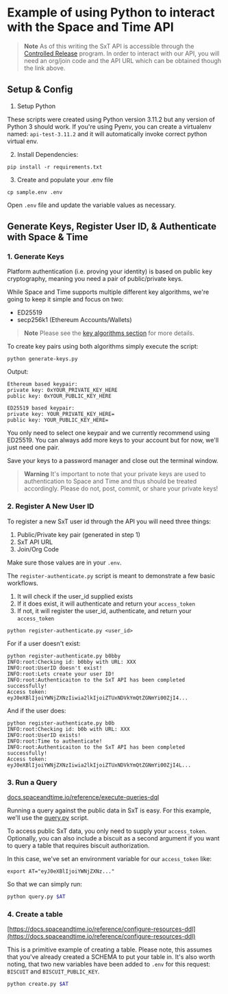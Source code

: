 # Example of using Python to interact with the Space and Time API 

> **Note**
> As of this writing the SxT API is accessible through the [Controlled Release](https://docs.spaceandtime.io/docs/controlled-release) program. In order to interact with our API, you will need an org/join code and the API URL which can be obtained though the link above. 

## Setup & Config
1. Setup Python

These scripts were created using Python version 3.11.2 but any version of Python 3 should work. If you're using Pyenv, you can create a virtualenv named: `api-test-3.11.2` and it will automatically invoke correct python virtual env.  

2. Install Dependencies: 

`pip install -r requirements.txt`

3. Create and populate your .env file

`cp sample.env .env`

Open `.env` file and update the variable values as necessary. 

## Generate Keys, Register User ID, & Authenticate with Space & Time 

### 1. Generate Keys 
Platform authentication (i.e. proving your identity) is based on public key cryptography, meaning you need a pair of public/private keys. 

While Space and Time supports multiple different key algorithms, we're going to keep it simple and focus on two:

- ED25519
- secp256k1 (Ethereum Accounts/Wallets)

> **Note** 
> Please see the [key algorithms section](https://docs.spaceandtime.io/docs/register-and-authenticate#key-algorithms) for more details. 

To create key pairs using both algorithms simply execute the script:

`python generate-keys.py`

Output:

```shell
Ethereum based keypair:
private key: 0xYOUR_PRIVATE_KEY_HERE
public key: 0xYOUR_PUBLIC_KEY_HERE

ED25519 based keypair:
private key: YOUR_PRIVATE_KEY_HERE=
public key: YOUR_PUBLIC_KEY_HERE=
```

You only need to select one keypair and we currently recommend using ED25519. You can always add more keys to your account but for now, we'll just need one pair. 

Save your keys to a password manager and close out the terminal window. 

> **Warning**
> It's important to note that your private keys are used to authentication to Space and Time and thus should be treated accordingly. Please do not, post, commit, or share your private keys! 

### 2. Register A New User ID
To register a new SxT user id through the API you will need three things:
1. Public/Private key pair (generated in step 1) 
2. SxT API URL 
3. Join/Org Code

Make sure those values are in your `.env`. 

The `register-authenticate.py` script is meant to demonstrate a few basic workflows. 

1. It will check if the user_id supplied exists
2. If it does exist, it will authenticate and return your `access_token` 
2. If not, it will register the user_id, authenticate, and return your `access_token`

`python register-authenticate.py <user_id>`

For if a user doesn't exist:

```
python register-authenticate.py b0bby
INFO:root:Checking id: b0bby with URL: XXX
INFO:root:UserID doesn't exist!
INFO:root:Lets create your user ID!
INFO:root:Authenticaiton to the SxT API has been completed successfully!
Access token: eyJ0eXBlIjoiYWNjZXNzIiwia2lkIjoiZTUxNDVkYmQtZGNmYi00ZjI4...
```

And if the user does:

```
python register-authenticate.py b0b
INFO:root:Checking id: b0b with URL: XXX
INFO:root:UserID exists!
INFO:root:Time to authenticate!
INFO:root:Authenticaiton to the SxT API has been completed successfully!
Access token: eyJ0eXBlIjoiYWNjZXNzIiwia2lkIjoiZTUxNDVkYmQtZGNmYi00ZjI4L...
```
### 3. Run a Query

[docs.spaceandtime.io/reference/execute-queries-dql](https://docs.spaceandtime.io/reference/execute-queries-dql)

Running a query against the public data in SxT is easy. For this example, we'll use the [query.py](./query.py) script. 

To access public SxT data, you only need to supply your `access_token`.  Optionally, you can also include a biscuit as a second argument if you want to query a table that requires biscuit authorization. 

In this case, we've set an environment variable for our `access_token` like:

`export AT="eyJ0eXBlIjoiYWNjZXNz..."`

So that we can simply run: 

```bash 
python query.py $AT
```

### 4. Create a table 

[https://docs.spaceandtime.io/reference/configure-resources-ddl](https://docs.spaceandtime.io/reference/configure-resources-ddl)

This is a primitive example of creating a table. Please note, this assumes that you've already created a SCHEMA to put your table in. It's also worth noting, that two new variables have been added to `.env` for this request: `BISCUIT` and `BISCUIT_PUBLIC_KEY`. 

```bash
python create.py $AT
```
